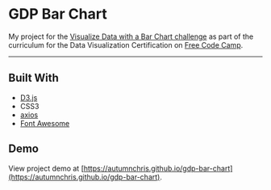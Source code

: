 # GDP Bar Chart

My project for the [Visualize Data with a Bar Chart challenge](https://learn.freecodecamp.org/data-visualization/data-visualization-projects/visualize-data-with-a-bar-chart) as part of the curriculum for the Data Visualization Certification on [Free Code Camp](https://www.freecodecamp.org).

---

## Built With
* [D3.js](https://d3js.org)
* CSS3
* [axios](https://github.com/axios/axios)
* [Font Awesome](https://fontawesome.com)

## Demo

View project demo at [https://autumnchris.github.io/gdp-bar-chart](https://autumnchris.github.io/gdp-bar-chart).
